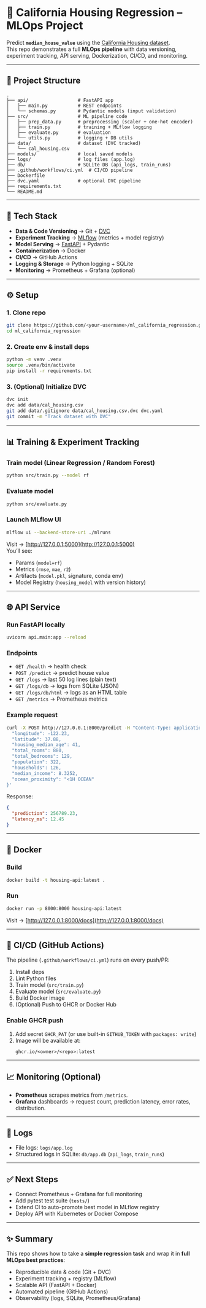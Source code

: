 # 🏡 California Housing Regression – MLOps Project

Predict **`median_house_value`** using the [California Housing dataset](https://scikit-learn.org/stable/datasets/real_world.html#california-housing-dataset).  
This repo demonstrates a full **MLOps pipeline** with data versioning, experiment tracking, API serving, Dockerization, CI/CD, and monitoring.

---

## 📂 Project Structure

```
.
├── api/                  # FastAPI app
│   ├── main.py           # REST endpoints
│   └── schemas.py        # Pydantic models (input validation)
├── src/                  # ML pipeline code
│   ├── prep_data.py      # preprocessing (scaler + one-hot encoder)
│   ├── train.py          # training + MLflow logging
│   ├── evaluate.py       # evaluation
│   └── utils.py          # logging + DB utils
├── data/                 # dataset (DVC tracked)
│   └── cal_housing.csv
├── models/               # local saved models
├── logs/                 # log files (app.log)
├── db/                   # SQLite DB (api_logs, train_runs)
├── .github/workflows/ci.yml  # CI/CD pipeline
├── Dockerfile
├── dvc.yaml              # optional DVC pipeline
├── requirements.txt
└── README.md
```

---

## 🔧 Tech Stack

- **Data & Code Versioning** → Git + [DVC](https://dvc.org/)
- **Experiment Tracking** → [MLflow](https://mlflow.org/) (metrics + model registry)
- **Model Serving** → [FastAPI](https://fastapi.tiangolo.com/) + Pydantic
- **Containerization** → Docker
- **CI/CD** → GitHub Actions
- **Logging & Storage** → Python logging + SQLite
- **Monitoring** → Prometheus + Grafana (optional)

---

## ⚙️ Setup

### 1. Clone repo

```bash
git clone https://github.com/<your-username>/ml_california_regression.git
cd ml_california_regression
```

### 2. Create env & install deps

```bash
python -m venv .venv
source .venv/bin/activate
pip install -r requirements.txt
```

### 3. (Optional) Initialize DVC

```bash
dvc init
dvc add data/cal_housing.csv
git add data/.gitignore data/cal_housing.csv.dvc dvc.yaml
git commit -m "Track dataset with DVC"
```

---

## 📊 Training & Experiment Tracking

### Train model (Linear Regression / Random Forest)

```bash
python src/train.py --model rf
```

### Evaluate model

```bash
python src/evaluate.py
```

### Launch MLflow UI

```bash
mlflow ui --backend-store-uri ./mlruns
```

Visit → [http://127.0.0.1:5000](http://127.0.0.1:5000)  
You’ll see:

- Params (`model=rf`)
- Metrics (`rmse`, `mae`, `r2`)
- Artifacts (`model.pkl`, signature, conda env)
- Model Registry (`housing_model` with version history)

---

## 🌐 API Service

### Run FastAPI locally

```bash
uvicorn api.main:app --reload
```

### Endpoints

- `GET /health` → health check
- `POST /predict` → predict house value
- `GET /logs` → last 50 log lines (plain text)
- `GET /logs/db` → logs from SQLite (JSON)
- `GET /logs/db/html` → logs as an HTML table
- `GET /metrics` → Prometheus metrics

### Example request

```bash
curl -X POST http://127.0.0.1:8000/predict -H "Content-Type: application/json" -d '{
  "longitude": -122.23,
  "latitude": 37.88,
  "housing_median_age": 41,
  "total_rooms": 880,
  "total_bedrooms": 129,
  "population": 322,
  "households": 126,
  "median_income": 8.3252,
  "ocean_proximity": "<1H OCEAN"
}'
```

Response:

```json
{
  "prediction": 256789.23,
  "latency_ms": 12.45
}
```

---

## 🐳 Docker

### Build

```bash
docker build -t housing-api:latest .
```

### Run

```bash
docker run -p 8000:8000 housing-api:latest
```

Visit → [http://127.0.0.1:8000/docs](http://127.0.0.1:8000/docs)

---

## 🚀 CI/CD (GitHub Actions)

The pipeline (`.github/workflows/ci.yml`) runs on every push/PR:

1. Install deps
2. Lint Python files
3. Train model (`src/train.py`)
4. Evaluate model (`src/evaluate.py`)
5. Build Docker image
6. (Optional) Push to GHCR or Docker Hub

### Enable GHCR push

1. Add secret `GHCR_PAT` (or use built-in `GITHUB_TOKEN` with `packages: write`)
2. Image will be available at:
   ```
   ghcr.io/<owner>/<repo>:latest
   ```

---

## 📈 Monitoring (Optional)

- **Prometheus** scrapes metrics from `/metrics`.
- **Grafana** dashboards → request count, prediction latency, error rates, distribution.

---

## 📑 Logs

- File logs: `logs/app.log`
- Structured logs in SQLite: `db/app.db` (`api_logs`, `train_runs`)

---

## ✅ Next Steps

- Connect Prometheus + Grafana for full monitoring
- Add pytest test suite (`tests/`)
- Extend CI to auto-promote best model in MLflow registry
- Deploy API with Kubernetes or Docker Compose

---

## ✨ Summary

This repo shows how to take a **simple regression task** and wrap it in **full MLOps best practices**:

- Reproducible data & code (Git + DVC)
- Experiment tracking + registry (MLflow)
- Scalable API (FastAPI + Docker)
- Automated pipeline (GitHub Actions)
- Observability (logs, SQLite, Prometheus/Grafana)
